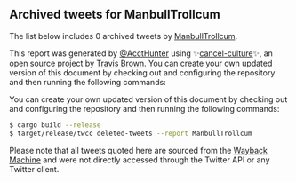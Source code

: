 ## Archived tweets for ManbullTrollcum

The list below includes 0 archived tweets by
[ManbullTrollcum](https://twitter.com/ManbullTrollcum).



This report was generated by [@AcctHunter](https://twitter.com/accthunter) using ✨[cancel-culture](https://github.com/travisbrown/cancel-culture)✨,
an open source project by [Travis Brown](https://twitter.com/travisbrown). You can create your own
updated version of this document by checking out and configuring the repository and then running
the following commands:

You can create your own updated version of this document by checking out and configuring the
repository and then running the following commands:

```bash
$ cargo build --release
$ target/release/twcc deleted-tweets --report ManbullTrollcum
```

Please note that all tweets quoted here are sourced from the
[Wayback Machine](https://web.archive.org) and were not directly accessed through the Twitter API or
any Twitter client.



